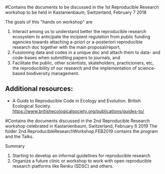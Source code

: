 #Contains the documents to be discussed in the 1st Reproducible Research workshop to be held in Kastanienbaum, Switzerland, February 7 2018

The goals of this "hands on workshop" are 
1. Interact among us to understand better the reproducible research ecosystem to anticipate the incipient regulation from public funding agencies towards attaching a-priori or a-posteriori reproducible research doc together with the main proposal/report,
2. Fussioning data and codes in a unique doc and attach them to data- and code-bases when submitting papers to journals, and 
3. Facilitate the public, other scientists, skateholders, practicioners, etc, the reproducibility of our research and the implementation of science-based  biodiversity management.

## Additional resources:
* A Guide to Reproducible Code in Ecology and Evolution. British Ecological Society. https://www.britishecologicalsociety.org/publications/guides-to/



#Contains the documents discussed in the 2nd Reproducible Research workshop celebrated in Kastanienbaum, Switzerland, February 6 2019
The folder 2nd.ReproducibleResearchWorkshop.FEB2019 contains the program and the Talks. 

Summary
1. Starting to develop an informal guidelines for reproducible research 
2. Organize a future clinic or workshop to work with open reproducible research platforms like Renku (SDSC) and others.

